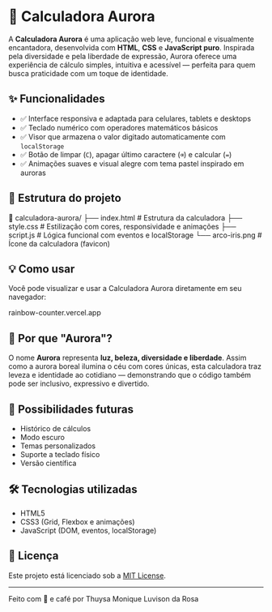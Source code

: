 # 🌅 Calculadora Aurora

A **Calculadora Aurora** é uma aplicação web leve, funcional e visualmente encantadora, desenvolvida com **HTML**, **CSS** e **JavaScript puro**. Inspirada pela diversidade e pela liberdade de expressão, Aurora oferece uma experiência de cálculo simples, intuitiva e acessível — perfeita para quem busca praticidade com um toque de identidade.


## ✨ Funcionalidades

- ✅ Interface responsiva e adaptada para celulares, tablets e desktops
- ✅ Teclado numérico com operadores matemáticos básicos
- ✅ Visor que armazena o valor digitado automaticamente com `localStorage`
- ✅ Botão de limpar (`C`), apagar último caractere (`⌫`) e calcular (`=`)
- ✅ Animações suaves e visual alegre com tema pastel inspirado em auroras

## 📁 Estrutura do projeto

📂 calculadora-aurora/
├── index.html # Estrutura da calculadora
├── style.css # Estilização com cores, responsividade e animações
├── script.js # Lógica funcional com eventos e localStorage
└── arco-iris.png # Ícone da calculadora (favicon)

## 💡 Como usar

Você pode visualizar e usar a Calculadora Aurora diretamente em seu navegador:

rainbow-counter.vercel.app

## 🌈 Por que "Aurora"?

O nome **Aurora** representa **luz, beleza, diversidade e liberdade**. Assim como a aurora boreal ilumina o céu com cores únicas, esta calculadora traz leveza e identidade ao cotidiano — demonstrando que o código também pode ser inclusivo, expressivo e divertido.

## 🚀 Possibilidades futuras

- Histórico de cálculos
- Modo escuro
- Temas personalizados
- Suporte a teclado físico
- Versão científica

## 🛠️ Tecnologias utilizadas

- HTML5
- CSS3 (Grid, Flexbox e animações)
- JavaScript (DOM, eventos, localStorage)

## 📄 Licença

Este projeto está licenciado sob a [MIT License](LICENSE).

---

Feito com 💜 e café por Thuysa Monique Luvison da Rosa
